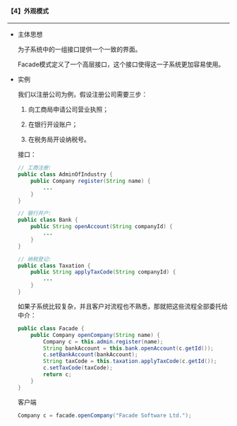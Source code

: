 #### 【4】外观模式

---------------------------------

* 主体思想

  为子系统中的一组接口提供一个一致的界面。

  Facade模式定义了一个高层接口，这个接口使得这一子系统更加容易使用。

* 实例

  我们以注册公司为例，假设注册公司需要三步：

  1. 向工商局申请公司营业执照；

  2. 在银行开设账户；

  3. 在税务局开设纳税号。

  接口：

  ```java
  // 工商注册:
  public class AdminOfIndustry {
      public Company register(String name) {
          ...
      }
  }
  
  // 银行开户:
  public class Bank {
      public String openAccount(String companyId) {
          ...
      }
  }
  
  // 纳税登记:
  public class Taxation {
      public String applyTaxCode(String companyId) {
          ...
      }
  }
  ```

  如果子系统比较复杂，并且客户对流程也不熟悉，那就把这些流程全部委托给中介：

  ```java
  public class Facade {
      public Company openCompany(String name) {
          Company c = this.admin.register(name);
          String bankAccount = this.bank.openAccount(c.getId());
          c.setBankAccount(bankAccount);
          String taxCode = this.taxation.applyTaxCode(c.getId());
          c.setTaxCode(taxCode);
          return c;
      }
  }
  ```

  客户端

  ```java
  Company c = facade.openCompany("Facade Software Ltd.");
  ```

  